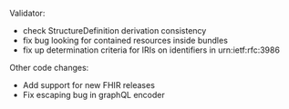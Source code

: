 Validator:
* check StructureDefinition derivation consistency
* fix bug looking for contained resources inside bundles
* fix up determination criteria for IRIs on identifiers in urn:ietf:rfc:3986

Other code changes:
* Add support for new FHIR releases
* Fix escaping bug in graphQL encoder
